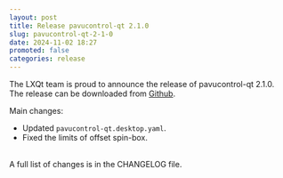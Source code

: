 ```yaml
---
layout: post
title: Release pavucontrol-qt 2.1.0
slug: pavucontrol-qt-2-1-0
date: 2024-11-02 18:27
promoted: false
categories: release
---
```


The LXQt team is proud to announce the release of pavucontrol-qt 2.1.0.
The release can be downloaded from [Github](https://github.com/lxqt/pavucontrol-qt/releases).

Main changes:

 * Updated `pavucontrol-qt.desktop.yaml`.
 * Fixed the limits of offset spin-box.


<br/>
A full list of changes is in the CHANGELOG file.
<br/>
